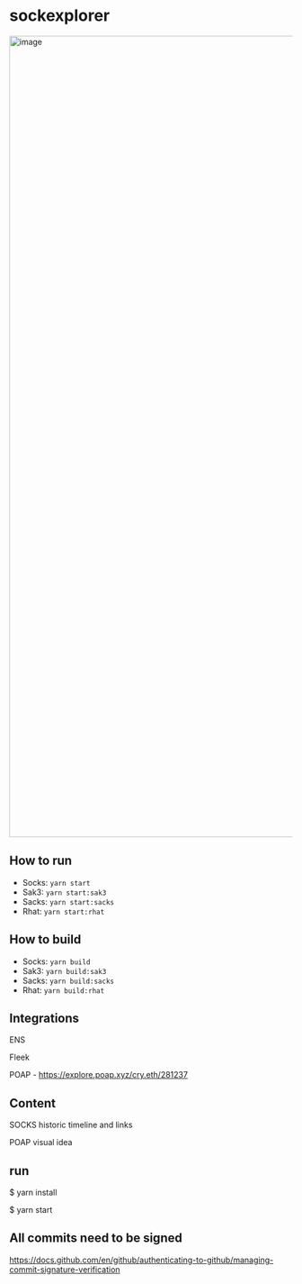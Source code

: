 # sockexplorer

<img width="1423" alt="image" src="https://user-images.githubusercontent.com/80323528/185580751-4a8a8106-bbd3-4731-9cfa-865733043c7b.png">


## How to run

- Socks:  `yarn start`
- Sak3:  `yarn start:sak3`
- Sacks:  `yarn start:sacks`
- Rhat:  `yarn start:rhat`

## How to build

- Socks:  `yarn build`
- Sak3:  `yarn build:sak3`
- Sacks:  `yarn build:sacks`
- Rhat:  `yarn build:rhat`

## Integrations


ENS

Fleek

POAP - https://explore.poap.xyz/cry.eth/281237


## Content


SOCKS historic timeline and links


POAP visual idea



## run


$ yarn install

$ yarn start



## All commits need to be signed


https://docs.github.com/en/github/authenticating-to-github/managing-commit-signature-verification
